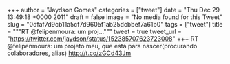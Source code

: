 
+++
author = "Jaydson Gomes"
categories = ["tweet"]
date = "Thu Dec 29 13:49:18 +0000 2011"
draft = false
image = "No media found for this Tweet"
slug = "0dfaf7d9cb11a5cf7d9605f1ab25dcbbef7a61b0"
tags = ["tweet"]
title = """RT @felipenmoura: um proj..."""
tweet = true
tweet_url = "https://twitter.com/jaydson/status/152385707623723008"
+++
RT @felipenmoura: um projeto meu, que está para nascer(procurando colaboradores, alias) http://t.co/zGCd43Jm
